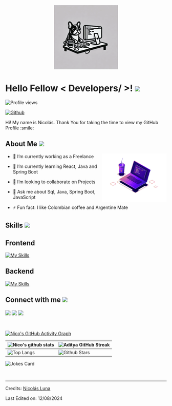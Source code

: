 <p align="center">
    <img width="200" src="img/perrito.webp">
</p>

<h1> Hello Fellow < Developers/ >! <img src = "https://raw.githubusercontent.com/MartinHeinz/MartinHeinz/master/wave.gif" width = 30px> </h1>
<p align='center'>
</p>


![Profile views](https://komarev.com/ghpvc/?username=nicoluna319&color=blue)

[![Github](https://img.shields.io/github/followers/nicoluna319?label=Follow&style=social)](https://github.com/nicoluna319)

<div size='20px'> Hi! My name is Nicolás. Thank You for taking the time to view my GitHub Profile :smile: 
</div>

<h2> About Me <img src = "https://media0.giphy.com/media/KDDpcKigbfFpnejZs6/giphy.gif?cid=ecf05e47oy6f4zjs8g1qoiystc56cu7r9tb8a1fe76e05oty&rid=giphy.gif" width = 100px></h2>

<img width="40%" align="right" alt="Github" src="img/computer.png" />

- 🔭 I’m currently working as a Freelance
  
- 🌱 I’m currently learning React, Java and Spring Boot
  
- 👯 I’m looking to collaborate on Projects
  
- 💬 Ask me about Sql, Java, Spring Boot, JavaScript
  
- ⚡ Fun fact: I like Colombian  coffee and Argentine Mate

<h2> Skills <img src = "https://media2.giphy.com/media/QssGEmpkyEOhBCb7e1/giphy.gif?cid=ecf05e47a0n3gi1bfqntqmob8g9aid1oyj2wr3ds3mg700bl&rid=giphy.gif" width = 32px> </h2>

<h2>Frontend</h2>

[![My Skills](https://skillicons.dev/icons?i=js,html,css,react,ai,figma,tailwind,bootstrap,xd)](https://skillicons.dev)
<h2>Backend</h2>

[![My Skills](https://skillicons.dev/icons?i=java,spring,mysql,postman,git,linux)](https://skillicons.dev)


<h2> Connect with me <img src='https://raw.githubusercontent.com/ShahriarShafin/ShahriarShafin/main/Assets/handshake.gif' width="100px"> </h2>
<a href = 'https://www.linkedin.com/in/nicolas-luna-romero-199bab1b6/'> <img width = '32px' align= 'center' src="https://raw.githubusercontent.com/rahulbanerjee26/githubAboutMeGenerator/main/icons/linked-in-alt.svg"/></a> 
<a href = 'https://nicolaslunabeta.netlify.app/'> <img width = '32px' align= 'center' src="https://raw.githubusercontent.com/rahulbanerjee26/githubAboutMeGenerator/main/icons/portfolio.png"/></a> 
<a href = 'https://github.com/nicoluna319'> <img width = '32px' align= 'center' src="https://raw.githubusercontent.com/rahulbanerjee26/githubAboutMeGenerator/main/icons/github.svg"/></a>
  
<br>
<br>
  <br>

[![Nico's GitHub Activity Graph](https://github-readme-activity-graph.vercel.app/graph?username=nicoluna319&theme=react-dark)](https://github.com/ashutosh00710/github-readme-activity-graph)

| ![Nico's github stats](https://github-readme-stats.vercel.app/api?username=nicoluna319&show_icons=true&theme=tokyonight) | ![Aditya GitHub Streak](https://github-readme-streak-stats.herokuapp.com/?user=nicoluna319&theme=tokyonight) |
| --- | --- |
| ![Top Langs](https://github-readme-stats.vercel.app/api/top-langs/?username=nicoluna319&theme=tokyonight) | ![Github Stars](https://github-readme-stats.vercel.app/api?username=nicoluna319&show_icons=true&locale=en&count_private=true&hide_rank=true&custom_title=My%20GitHub%20Stats&disable_animations=true&theme=tokyonight) |

![Jokes Card](https://readme-jokes.vercel.app/api?theme=tokyonight)


<br>


-----
Credits: [Nicolás Luna](https://github.com/nicoluna319)

Last Edited on: 12/08/2024